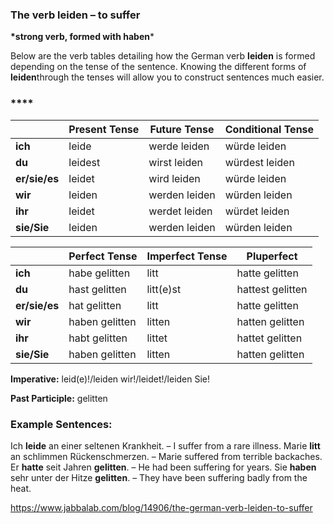 ### The verb leiden – to suffer

**\*strong verb, formed with haben***

Below are the verb tables detailing how the German verb **leiden** is formed depending on the tense of the sentence. Knowing the different forms of **leiden**through the tenses will allow you to construct sentences much easier.

### ****

|               | **Present Tense** | **Future Tense** | **Conditional Tense** |
| ------------- | ----------------- | ---------------- | --------------------- |
| **ich**       | leide             | werde leiden     | würde leiden          |
| **du**        | leidest           | wirst leiden     | würdest leiden        |
| **er/sie/es** | leidet            | wird leiden      | würde leiden          |
| **wir**       | leiden            | werden leiden    | würden leiden         |
| **ihr**       | leidet            | werdet leiden    | würdet leiden         |
| **sie/Sie**   | leiden            | werden leiden    | würden leiden         |

 

|               | Perfect Tense  | Imperfect Tense | Pluperfect       |
| ------------- | -------------- | --------------- | ---------------- |
| **ich**       | habe gelitten  | litt            | hatte gelitten   |
| **du**        | hast gelitten  | litt(e)st       | hattest gelitten |
| **er/sie/es** | hat gelitten   | litt            | hatte gelitten   |
| **wir**       | haben gelitten | litten          | hatten gelitten  |
| **ihr**       | habt gelitten  | littet          | hattet gelitten  |
| **sie/Sie**   | haben gelitten | litten          | hatten gelitten  |

**Imperative:** leid(e)!/leiden wir!/leidet!/leiden Sie!

**Past Participle:** gelitten

### Example Sentences:

Ich **leide** an einer seltenen Krankheit. – I suffer from a rare illness.
Marie **litt** an schlimmen Rückenschmerzen. – Marie suffered from terrible backaches.
Er **hatte** seit Jahren **gelitten**. – He had been suffering for years.
Sie **haben** sehr unter der Hitze **gelitten**. – They have been suffering badly from the heat.



https://www.jabbalab.com/blog/14906/the-german-verb-leiden-to-suffer
